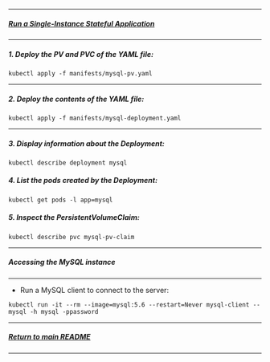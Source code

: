 *********************************************************************
##### [Run a Single-Instance Stateful Application](https://kubernetes.io/docs/tasks/run-application/run-single-instance-stateful-application/)
*********************************************************************
##### 1. Deploy the PV and PVC of the YAML file:
```shell
kubectl apply -f manifests/mysql-pv.yaml
```
*********************************************************************
##### 2. Deploy the contents of the YAML file:
```shell
kubectl apply -f manifests/mysql-deployment.yaml
```
*********************************************************************
##### 3. Display information about the Deployment:
```shell
kubectl describe deployment mysql
```
##### 4. List the pods created by the Deployment:

```shell
kubectl get pods -l app=mysql
```
##### 5. Inspect the PersistentVolumeClaim:
```shell
kubectl describe pvc mysql-pv-claim
```
*********************************************************************
##### Accessing the MySQL instance
*********************************************************************
* Run a MySQL client to connect to the server:

```shell
kubectl run -it --rm --image=mysql:5.6 --restart=Never mysql-client -- mysql -h mysql -ppassword
```
*********************************************************************
##### [Return to main README](https://github.com/dmitriyshub/kube-hub)
*********************************************************************